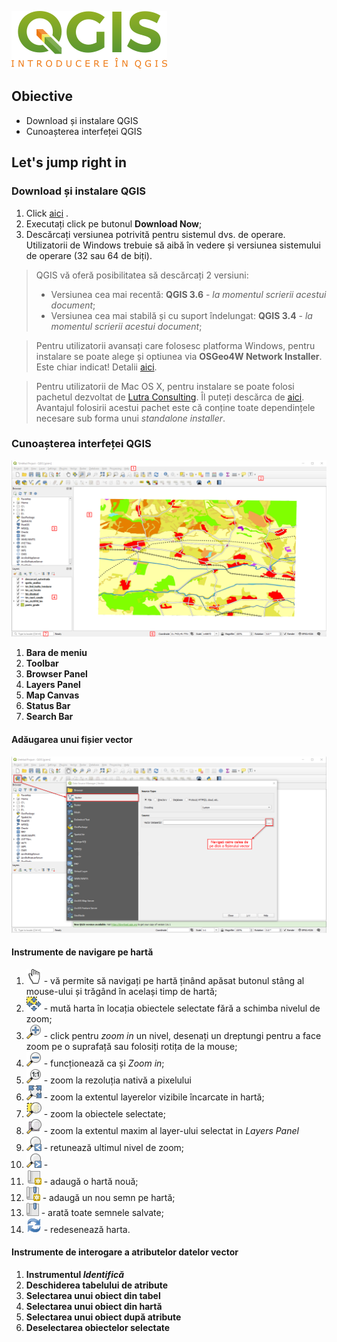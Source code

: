 ![qgis_introducere](https://github.com/iungurianu/qgis-pe-intelesul-tuturor/blob/master/02_QGIS_Introducere/Resurse/Img/qgis_introducere_logo.png)

## Obiective
* Download și instalare QGIS
* Cunoașterea interfeței QGIS

## Let's jump right in

### Download și instalare QGIS
1. Click [aici](www.qgis.com) .
2. Executați click pe butonul **Download Now**;
3. Descărcați versiunea potrivită pentru sistemul dvs. de operare. Utilizatorii de Windows trebuie să aibă în vedere și versiunea sistemului de operare (32 sau 64 de biți).
> QGIS vă oferă posibilitatea să descărcați 2 versiuni:
> * Versiunea cea mai recentă: **QGIS 3.6** - *la momentul scrierii acestui document*;
> * Versiunea cea mai stabilă și cu suport îndelungat: **QGIS 3.4** - *la momentul scrierii acestui document*;

> Pentru utilizatorii avansați care folosesc platforma Windows, pentru instalare se poate alege și optiunea via **OSGeo4W Network Installer**. Este chiar indicat! Detalii [aici](https://qgis.ro/instaleaza-qgis-profesionist/).

> Pentru utilizatorii de Mac OS X, pentru instalare se poate folosi pachetul dezvoltat de [Lutra Consulting](https://www.lutraconsulting.co.uk/). Îl puteți descărca de [aici](https://lutraconsulting.github.io/qgis-mac-packager/).
> Avantajul folosirii acestui pachet este că conține toate dependințele necesare sub forma unui *standalone installer*.


### Cunoașterea interfeței QGIS

![Interfata QGIS](https://github.com/iungurianu/qgis-pe-intelesul-tuturor/blob/master/02_QGIS_Introducere/Resurse/Img/qgis_interfata/qgis_interfata_01.png)

1. **Bara de meniu**
2. **Toolbar**
3. **Browser Panel**
4. **Layers Panel**
5. **Map Canvas**
6. **Status Bar**
7. **Search Bar**

#### Adăugarea unui fișier vector
![Adaugarea unui fisier vector](https://github.com/iungurianu/qgis-pe-intelesul-tuturor/blob/master/02_QGIS_Introducere/Resurse/Img/qgis_interfata/qgis_add_vector_layer.png)

#### Instrumente de navigare pe hartă
1. ![pan_map](https://github.com/iungurianu/qgis-pe-intelesul-tuturor/blob/master/02_QGIS_Introducere/Resurse/Img/qgis_interfata/pan.png) - vă permite să navigați pe hartă ținând apăsat butonul stâng al mouse-ului și trăgând în același timp de hartă;
2. ![pan_map_to_selection](https://github.com/iungurianu/qgis-pe-intelesul-tuturor/blob/master/02_QGIS_Introducere/Resurse/Img/qgis_interfata/pan_map_to_selection.png) - mută harta în locația obiectele selectate fără a schimba nivelul de zoom;
3. ![zoom_in](https://github.com/iungurianu/qgis-pe-intelesul-tuturor/blob/master/02_QGIS_Introducere/Resurse/Img/qgis_interfata/zoom.png) - click pentru *zoom in* un nivel, desenați un dreptungi pentru a face zoom pe o suprafață sau folosiți rotița de la mouse;
4. ![zoom_out](https://github.com/iungurianu/qgis-pe-intelesul-tuturor/blob/master/02_QGIS_Introducere/Resurse/Img/qgis_interfata/zoom_out.png) - funcționează ca și *Zoom in*;
5. ![zoom_native](https://github.com/iungurianu/qgis-pe-intelesul-tuturor/blob/master/02_QGIS_Introducere/Resurse/Img/qgis_interfata/zoom_to_native.png) - zoom la rezoluția nativă a pixelului
6. ![zoom_to_extent](https://github.com/iungurianu/qgis-pe-intelesul-tuturor/blob/master/02_QGIS_Introducere/Resurse/Img/qgis_interfata/zoom_full.png) - zoom la extentul layerelor vizibile încarcate in hartă;
7. ![zoom_to_selection](https://github.com/iungurianu/qgis-pe-intelesul-tuturor/blob/master/02_QGIS_Introducere/Resurse/Img/qgis_interfata/zoom_to_selection.png) - zoom la obiectele selectate;
8. ![zoom_to_layer](https://github.com/iungurianu/qgis-pe-intelesul-tuturor/blob/master/02_QGIS_Introducere/Resurse/Img/qgis_interfata/zoom_to_layer.png) - zoom la extentul maxim al layer-ului selectat in *Layers Panel*
9. ![zoom_last](https://github.com/iungurianu/qgis-pe-intelesul-tuturor/blob/master/02_QGIS_Introducere/Resurse/Img/qgis_interfata/zoom_last.png) - retunează ultimul nivel de zoom;
10. ![zoom_next](https://github.com/iungurianu/qgis-pe-intelesul-tuturor/blob/master/02_QGIS_Introducere/Resurse/Img/qgis_interfata/zoom_next.png) - 
11. ![new_map_view](https://github.com/iungurianu/qgis-pe-intelesul-tuturor/blob/master/02_QGIS_Introducere/Resurse/Img/qgis_interfata/new_map_view.png) - adaugă o hartă nouă;
12. ![new_bookmark](https://github.com/iungurianu/qgis-pe-intelesul-tuturor/blob/master/02_QGIS_Introducere/Resurse/Img/qgis_interfata/new_bookmark.png) - adaugă un nou semn pe hartă;
13. ![show_bookmark](https://github.com/iungurianu/qgis-pe-intelesul-tuturor/blob/master/02_QGIS_Introducere/Resurse/Img/qgis_interfata/show_bookmark.png) - arată toate semnele salvate;
14. ![refresh](https://github.com/iungurianu/qgis-pe-intelesul-tuturor/blob/master/02_QGIS_Introducere/Resurse/Img/qgis_interfata/refresh.png) - redesenează harta.

#### Instrumente de interogare a atributelor datelor vector
1. **Instrumentul _Identifică_**
2. **Deschiderea tabelului de atribute**
3. **Selectarea unui obiect din tabel**
4. **Selectarea unui obiect din hartă**
5. **Selectarea unui obiect după atribute**
6. **Deselectarea obiectelor selectate**

